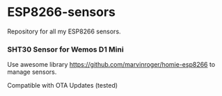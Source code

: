 # ESP8266-sensors
Repository for all my ESP8266 sensors.

### SHT30 Sensor for Wemos D1 Mini
Use awesome library https://github.com/marvinroger/homie-esp8266 to manage sensors.

Compatible with OTA Updates (tested)
